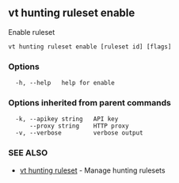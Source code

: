## vt hunting ruleset enable

Enable ruleset

```
vt hunting ruleset enable [ruleset id] [flags]
```

### Options

```
  -h, --help   help for enable
```

### Options inherited from parent commands

```
  -k, --apikey string   API key
      --proxy string    HTTP proxy
  -v, --verbose         verbose output
```

### SEE ALSO

* [vt hunting ruleset](vt_hunting_ruleset.md)	 - Manage hunting rulesets

